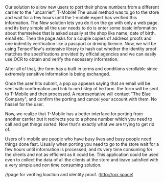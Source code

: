 Our solution to allow new users to port their phone numbers from a different carrier to the "uncarrier", T-Mobile!
The usual method was to go to the store and wait for a few hours until the t-mobile expert has verified this information.
The New solution lets you do it on the go with only a web page. and its bery simple 
all the user needs to do is enter some basic information about themselves that is asked usually at the shop like name, date of birth, email etc.
Then the page asks for a couple copies of address proofs and one indentity verification like a passport or driving licence.
Now, we will be using TensorFlow's extensive library to hash out whether the identity proof matches the specifications provided by official agencies and we can easily use OCR to obtain and verify the necessary information.


After all of that, the form has a built in terms and conditions scrollable since extremely sensitive information is being exchanged.


Once the user hits submit, a pop up appears saying that an email will be sent with confirmation and link to next step of he form.
the form will be sent to T-Mobile and then processed.
A representative will contact "The Blue Company", and confirm the porting and cancel your account with them.
No hassel for the user.


Now, we realize that T-Mobile has a better interface for porting from another carrier but it redirects you to a phone number which you need to call and get things sorted.
Now that's exactly what we are trying to get rid of.



Users of t-mobile are people who have busy lives and busy people need things done fast.
Usually when porting you need to go to the store wait for a few hours until information is processed, and its very time consuming for the clients and not as efficient as it could be.
This application could be used even to collect the data of all the clients at the store and leave satisfied with a very simple and non time consuming solution.


//page for verifing loaction and identity proof.
(http://ocr.space)